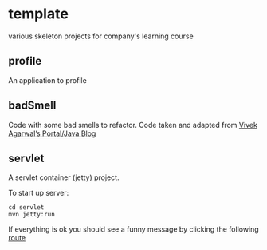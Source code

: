 template
=============

various skeleton projects for company's learning course

profile
-------

An application to profile

badSmell
--------

Code with some bad smells to refactor. Code taken and adapted from [Vivek Agarwal’s Portal/Java Blog](https://vivekagarwal.wordpress.com/2008/06/21/code-smelling-exercise)

servlet
-------

A servlet container (jetty) project.

To start up server:

	cd servlet
	mvn jetty:run 

If everything is ok you should see a funny message by clicking the following [route](http://localhost:8080/try/me) 